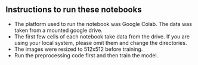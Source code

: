 ## Instructions to run these notebooks
- The platform used to run the notebook was Google Colab. The data was taken from a mounted google drive. 
- The first few cells of each notebook take data from the drive. If you are using your local system, please omit them and change the directories. 
- The images were resized to 512x512 before training. 
- Run the preprocessing code first and then train the model.
